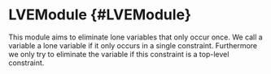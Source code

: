 # LVEModule {#LVEModule}

This module aims to eliminate lone variables that only occur once.
We call a variable a lone variable if it only occurs in a single constraint.
Furthermore we only try to eliminate the variable if this constraint is a top-level constraint.

